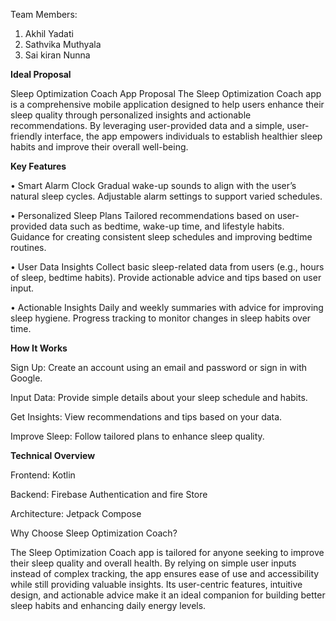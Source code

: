 Team Members:
1.	Akhil Yadati 
2.	Sathvika Muthyala 
3.	Sai kiran Nunna
   
**Ideal Proposal**

Sleep Optimization Coach App Proposal
The Sleep Optimization Coach app is a comprehensive mobile application designed to help users enhance their sleep quality through personalized insights and actionable recommendations. By leveraging user-provided data and a simple, user-friendly interface, the app empowers individuals to establish healthier sleep habits and improve their overall well-being.

**Key Features**

•	Smart Alarm Clock
       Gradual wake-up sounds to align with the user’s natural sleep cycles.
 Adjustable alarm settings to support varied schedules.
 
•	Personalized Sleep Plans
    Tailored recommendations based on user-provided data such as bedtime, wake-up               time, and lifestyle habits.
Guidance for creating consistent sleep schedules and improving bedtime routines.

•	User Data Insights
Collect basic sleep-related data from users (e.g., hours of sleep, bedtime habits).
Provide actionable advice and tips based on user input.

•	Actionable Insights
Daily and weekly summaries with advice for improving sleep hygiene.
 Progress tracking to monitor changes in sleep habits over time.
 
**How It Works**

Sign Up: Create an account using an email and password or sign in with Google.
        
Input Data: Provide simple details about your sleep schedule and habits.
        
Get Insights: View recommendations and tips based on your data.
        
Improve Sleep: Follow tailored plans to enhance sleep quality.
        
**Technical Overview**

Frontend: Kotlin

Backend: Firebase Authentication and fire Store

Architecture: Jetpack Compose 

Why Choose Sleep Optimization Coach?

The Sleep Optimization Coach app is tailored for anyone seeking to improve their sleep quality and overall health. By relying on simple user inputs instead of complex tracking, the app ensures ease of use and accessibility while still providing valuable insights. Its user-centric features, intuitive design, and actionable advice make it an ideal companion for building better sleep habits and enhancing daily energy levels.
